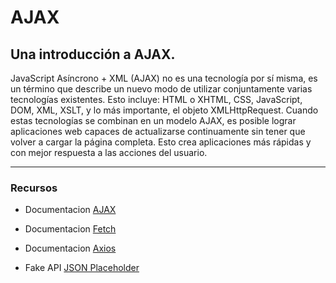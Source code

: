 # AJAX 

## Una introducción a AJAX.

JavaScript Asíncrono + XML (AJAX) no es una tecnología por sí misma, es un término que describe un nuevo modo de utilizar conjuntamente varias tecnologías existentes. Esto incluye: HTML o XHTML, CSS, JavaScript, DOM, XML, XSLT, y lo más importante, el objeto XMLHttpRequest. Cuando estas tecnologías se combinan en un modelo AJAX, es posible lograr aplicaciones web capaces de actualizarse continuamente sin tener que volver a cargar la página completa. Esto crea aplicaciones más rápidas y con mejor respuesta a las acciones del usuario.

___
### Recursos
- Documentacion [AJAX](https://developer.mozilla.org/es/docs/Web/Guide/AJAX)

- Documentacion [Fetch](https://developer.mozilla.org/es/docs/Web/API/Fetch_API/Using_Fetch)

- Documentacion [Axios](https://github.com/axios/axios)

- Fake API [JSON Placeholder](https://jsonplaceholder.typicode.com/)

